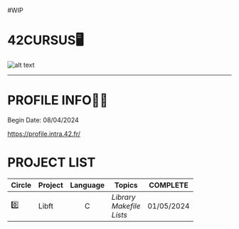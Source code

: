 #WIP

# 42CURSUS🖥️
![alt text](https://candidatura.42malaga.com/uploads/admissions/campus/logo_website/32/42Malaga-horiz-black__4_.svg)
***

# PROFILE INFO👷‍♀️
Begin Date: 08/04/2024

https://profile.intra.42.fr/

# PROJECT LIST
| Circle | Project | Language | Topics | COMPLETE |
| ------ | ------- | :------: | ------ | :------: |
| 0️⃣ | Libft| C |  *Library <br /> Makefile <br /> Lists* | 01/05/2024 |
